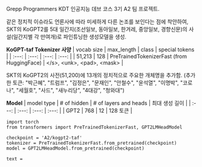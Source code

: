 Grepp Programmers KDT 인공지능 데브 코스 3기 A2 팀 프로젝트.

같은 정치적 이슈라도 언론사에 따라 미세하게 다른 논조를 보인다는 점에 착안하여, SKT의 KoGPT2를 5대 일간지(조선일보, 동아일보, 한겨레, 중앙일보, 경향신문)의 사설(일간지별 각 만여개)로 파인튜닝한 생성모델을 생성.

**KoGPT-taf Tokenizer 사양**
| vocab size | max_length | class | special tokens |
| :---: | :---: | :---: | :---: |
| 51,213 | 128 | PreTrainedTokenizerFast (from HuggingFace) | \</s>,  \<unk>, \<pad>, \<mask> |

SKT의 KoGPT2의 사전(51,200)에 13개의 정치적으로 주요한 개체명을 추가함. (추가한 토큰: "박근혜", "트럼프", "김정은", "문재인", "안철수", "윤석열", "이명박", "코로나", "세월호", "사드", "새누리당", "4대강", "청와대")

**Model**
| model type | # of hidden | # of layers and heads | 최대 생성 길이 |
| :---: | :---: | :---: | :---: |
| GPT2 | 768 | 12 | 128 토큰 |

```python3
import torch
from transformers import PreTrainedTokenizerFast, GPT2LMHeadModel

checkpoint = 'A2/kogpt2-taf'
tokenizer = PreTrainedTokenizerFast.from_pretrained(checkpoint)
model = GPT2LMHeadModel.from_pretrained(checkpoint)

text = 

```

<!--![project architecture drawio (2)](https://user-images.githubusercontent.com/83438381/163582843-4e0869d0-67dd-4dc9-889e-fe034b784275.png)-->
